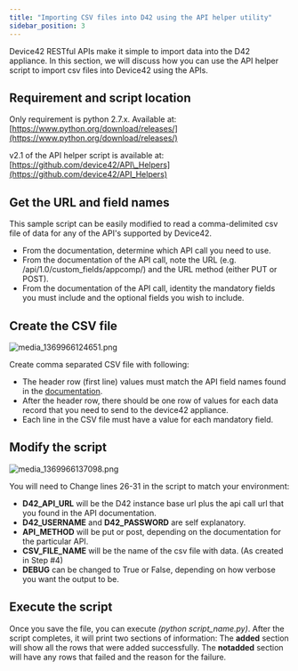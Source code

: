 ```yaml
---
title: "Importing CSV files into D42 using the API helper utility"
sidebar_position: 3
---
```


Device42 RESTful APIs make it simple to import data into the D42 appliance. In this section, we will discuss how you can use the API helper script to import csv files into Device42 using the APIs.

## Requirement and script location

Only requirement is python 2.7.x. Available at: [https://www.python.org/download/releases/](https://www.python.org/download/releases/)

v2.1 of the API helper script is available at: [https://github.com/device42/API\_Helpers](https://github.com/device42/API_Helpers)

## Get the URL and field names

This sample script can be easily modified to read a comma-delimited csv file of data for any of the API's supported by Device42.

- From the documentation, determine which API call you need to use.
- From the documentation of the API call, note the URL (e.g. /api/1.0/custom\_fields/appcomp/) and the URL method (either PUT or POST).
- From the documentation of the API call, identity the mandatory fields you must include and the optional fields you wish to include.

## Create the CSV file

![media_1369966124651.png](/assets/images/media_1369966124651.png)

Create comma separated CSV file with following:

- The header row (first line) values must match the API field names found in the [documentation](how-to-videos/api-imports-add-create-hardware-models.md).
- After the header row, there should be one row of values for each data record that you need to send to the device42 appliance.
- Each line in the CSV file must have a value for each mandatory field.

## Modify the script

![media_1369966137098.png](/assets/images/media_1369966137098.png)

You will need to Change lines 26-31 in the script to match your environment:

- **D42\_API\_URL** will be the D42 instance base url plus the api call url that you found in the API documentation.
- **D42\_USERNAME** and **D42\_PASSWORD** are self explanatory.
- **API\_METHOD** will be put or post, depending on the documentation for the particular API.
- **CSV\_FILE\_NAME** will be the name of the csv file with data. (As created in Step #4)
- **DEBUG** can be changed to True or False, depending on how verbose you want the output to be.

## Execute the script

Once you save the file, you can execute _(python script\_name.py)_. After the script completes, it will print two sections of information: The **added** section will show all the rows that were added successfully. The **notadded** section will have any rows that failed and the reason for the failure.
